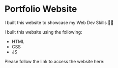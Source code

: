 # Portfolio Website

I built this website to showcase my Web Dev Skills 👨‍💻

I built this website using the following:

* HTML
* CSS
* JS

Please follow the link to access the website here: 
